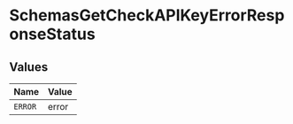# SchemasGetCheckAPIKeyErrorResponseStatus


## Values

| Name    | Value   |
| ------- | ------- |
| `ERROR` | error   |